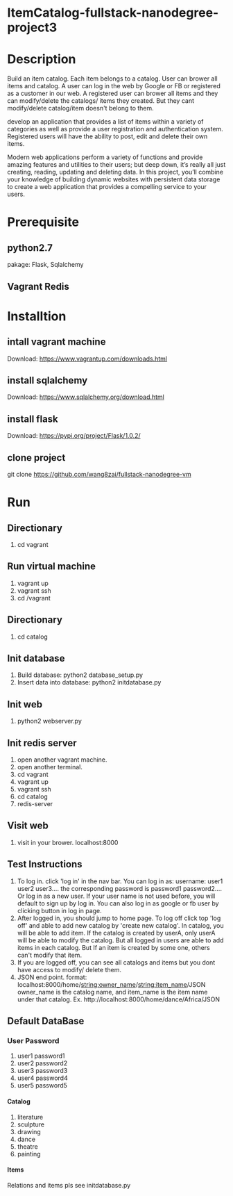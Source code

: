 ItemCatalog-fullstack-nanodegree-project3
=============
# Description
Build an item catalog. Each item belongs to a catalog. User can brower all items and catalog.
A user can log in the web by Google or FB or registered as a customer in our web.
A registered user can brower all items and they can modify/delete the catalogs/ items they created. But they cant modify/delete catalog/item doesn't belong to them.

develop an application that provides a list of items within a variety of categories as well as provide a user registration and authentication system. Registered users will have the ability to post, edit and delete their own items.

Modern web applications perform a variety of functions and provide amazing features and utilities to their users; but deep down, it’s really all just creating, reading, updating and deleting data. In this project, you’ll combine your knowledge of building dynamic websites with persistent data storage to create a web application that provides a compelling service to your users.

# Prerequisite
## python2.7
pakage: Flask, Sqlalchemy
## Vagrant Redis

# Installtion
## intall vagrant machine
Download: https://www.vagrantup.com/downloads.html
## install sqlalchemy
Download: https://www.sqlalchemy.org/download.html
## install flask
Download: https://pypi.org/project/Flask/1.0.2/
## clone project
git clone https://github.com/wang8zai/fullstack-nanodegree-vm

# Run
## Directionary
1. cd vagrant
## Run virtual machine
1. vagrant up
2. vagrant ssh
3. cd /vagrant
## Directionary
1.  cd catalog
## Init database
1. Build database: python2 database_setup.py
2. Insert data into database: python2 initdatabase.py
## Init web
1. python2 webserver.py
## Init redis server
1. open another vagrant machine.
2. open another terminal.
3. cd vagrant
4. vagrant up
5. vagrant ssh
6. cd catalog
7. redis-server
## Visit web
1. visit in your brower. localhost:8000

## Test Instructions
1. To log in. click 'log in' in the nav bar. You can log in as: username: user1 user2 user3.... the corresponding password is password1 password2.... Or log in as a new user. If your user name is not used before, you will default to sign up by log in. You can also log in as google or fb user by clicking button in log in page.
2. After logged in, you should jump to home page. To log off click top 'log off' and able to add new catalog by 'create new catalog'. In catalog, you will be able to add item. If the catalog is created by userA, only userA will be able to modify the catalog. But all logged in users are able to add items in each catalog. But If an item is created by some one, others can't modify that item.
3. If you are logged off, you can see all catalogs and items but you dont have access to modify/ delete them.
4. JSON end point. format: localhost:8000/home/<string:owner_name>/<string:item_name>/JSON owner_name is the catalog name, and item_name is the item name under that catalog. Ex. http://localhost:8000/home/dance/Africa/JSON

## Default DataBase
### User Password
1. user1  password1
2. user2  password2
3. user3  password3
4. user4  password4
5. user5  password5
#### Catalog
1. literature
2. sculpture
3. drawing
4. dance
5. theatre
6. painting
#### Items 
Relations and items pls see initdatabase.py
    
